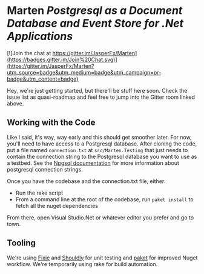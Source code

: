 # Marten _Postgresql as a Document Database and Event Store for .Net Applications_

[![Join the chat at https://gitter.im/JasperFx/Marten](https://badges.gitter.im/Join%20Chat.svg)](https://gitter.im/JasperFx/Marten?utm_source=badge&utm_medium=badge&utm_campaign=pr-badge&utm_content=badge)


Hey, we're just getting started, but there'll be stuff here soon. Check the issue list as quasi-roadmap and feel free to jump into the Gitter room linked above.

## Working with the Code

Like I said, it's way, way early and this should get smoother later. For now, you'll need to have access to a Postgresql database. After cloning the code, put a file named `connection.txt` at `src/Marten.Testing` that just needs to contain the connection string to the Postgresql database you want to use as a testbed. See the [Npgsql documentation](http://www.npgsql.org/doc/connection-string-parameters.html) for more information about postgresql connection strings.

Once you have the codebase and the connection.txt file, either:

* Run the rake script
* From a command line at the root of the codebase, run `paket install` to fetch all the nuget dependencies

From there, open Visual Studio.Net or whatever editor you prefer and go to town.

## Tooling

We're using [Fixie](https://github.com/fixie/fixie) and [Shouldly](https://github.com/shouldly/shouldly) for unit testing and [paket](https://fsprojects.github.io/Paket/) for improved Nuget workflow. We're temporarily using rake for build automation.




